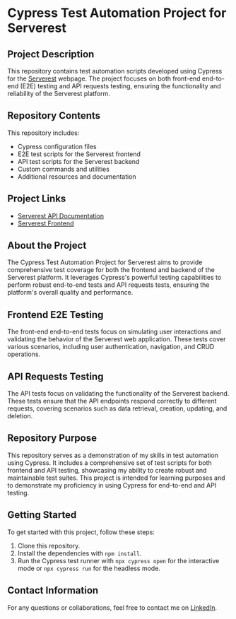 # Cypress Test Automation Project for Serverest

## Project Description

This repository contains test automation scripts developed using Cypress for the [Serverest](https://front.serverest.dev/login) webpage. The project focuses on both front-end end-to-end (E2E) testing and API requests testing, ensuring the functionality and reliability of the Serverest platform.

## Repository Contents

This repository includes:

- Cypress configuration files
- E2E test scripts for the Serverest frontend
- API test scripts for the Serverest backend
- Custom commands and utilities
- Additional resources and documentation

## Project Links

- [Serverest API Documentation](https://serverest.dev/)
- [Serverest Frontend](https://front.serverest.dev/login)

## About the Project

The Cypress Test Automation Project for Serverest aims to provide comprehensive test coverage for both the frontend and backend of the Serverest platform. It leverages Cypress's powerful testing capabilities to perform robust end-to-end tests and API requests tests, ensuring the platform's overall quality and performance.

## Frontend E2E Testing

The front-end end-to-end tests focus on simulating user interactions and validating the behavior of the Serverest web application. These tests cover various scenarios, including user authentication, navigation, and CRUD operations.

## API Requests Testing

The API tests focus on validating the functionality of the Serverest backend. These tests ensure that the API endpoints respond correctly to different requests, covering scenarios such as data retrieval, creation, updating, and deletion.

## Repository Purpose

This repository serves as a demonstration of my skills in test automation using Cypress. It includes a comprehensive set of test scripts for both frontend and API testing, showcasing my ability to create robust and maintainable test suites. This project is intended for learning purposes and to demonstrate my proficiency in using Cypress for end-to-end and API testing.

## Getting Started

To get started with this project, follow these steps:

1. Clone this repository.
2. Install the dependencies with `npm install`.
3. Run the Cypress test runner with `npx cypress open` for the interactive mode or `npx cypress run` for the headless mode.

## Contact Information

For any questions or collaborations, feel free to contact me on [LinkedIn](https://github.com/ruipereirapf).
